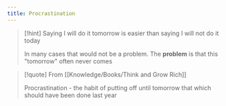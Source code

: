```yaml
---
title: Procrastination
---
```


>[!hint] Saying I will do it tomorrow is easier than saying I will not do it today
>
> In many cases that would not be a problem. The **problem** is that this "tomorrow" often never comes

>[!quote] From [[Knowledge/Books/Think and Grow Rich]]
>
>  Procrastination -  the habit of putting off until tomorrow that which should have been done last year